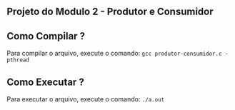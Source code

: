 
## Projeto do Modulo 2 - Produtor e Consumidor

## Como Compilar ?
Para compilar o arquivo, execute o comando: `gcc produtor-consumidor.c -pthread`
## Como Executar ?
Para executar o arquivo, execute o comando: `./a.out`
